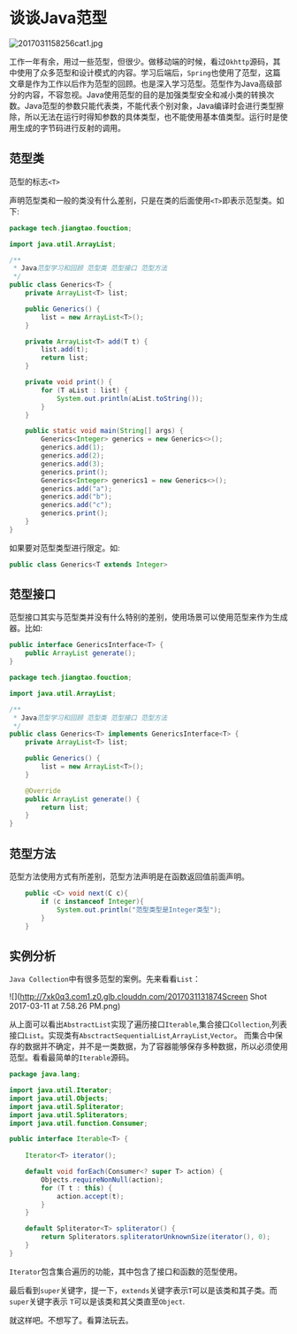 # 谈谈Java范型


![2017031158256cat1.jpg](http://7xk0q3.com1.z0.glb.clouddn.com/2017031158256cat1.jpg)

工作一年有余，用过一些范型，但很少。做移动端的时候，看过`Okhttp`源码，其中使用了众多范型和设计模式的内容。学习后端后，`Spring`也使用了范型，这篇文章是作为工作以后作为范型的回顾。也是深入学习范型。范型作为Java高级部分的内容，不容忽视。Java使用范型的目的是加强类型安全和减小类的转换次数。Java范型的参数只能代表类，不能代表个别对象，Java编译时会进行类型擦除，所以无法在运行时得知参数的具体类型，也不能使用基本值类型。运行时是使用生成的字节码进行反射的调用。 

<!--more-->

## 范型类

范型的标志`<T>`

声明范型类和一般的类没有什么差别，只是在类的后面使用`<T>`即表示范型类。如下:

```java
package tech.jiangtao.fouction;

import java.util.ArrayList;

/**
 * Java范型学习和回顾 范型类 范型接口 范型方法
 */
public class Generics<T> {
    private ArrayList<T> list;

    public Generics() {
        list = new ArrayList<T>();
    }

    private ArrayList<T> add(T t) {
        list.add(t);
        return list;
    }

    private void print() {
        for (T aList : list) {
            System.out.println(aList.toString());
        }
    }

    public static void main(String[] args) {
        Generics<Integer> generics = new Generics<>();
        generics.add(1);
        generics.add(2);
        generics.add(3);
        generics.print();
        Generics<Integer> generics1 = new Generics<>();
      	generics.add("a");
        generics.add("b");
        generics.add("c");
        generics.print();
    }
}

```

如果要对范型类型进行限定。如:

```java
public class Generics<T extends Integer> 
```



## 范型接口

范型接口其实与范型类并没有什么特别的差别，使用场景可以使用范型来作为生成器。比如:

```java
public interface GenericsInterface<T> {
    public ArrayList generate();
}
```

```java
package tech.jiangtao.fouction;

import java.util.ArrayList;

/**
 * Java范型学习和回顾 范型类 范型接口 范型方法
 */
public class Generics<T> implements GenericsInterface<T> {
    private ArrayList<T> list;

    public Generics() {
        list = new ArrayList<T>();
    }

    @Override
    public ArrayList generate() {
        return list;
    }
}

```



## 范型方法

范型方法使用方式有所差别，范型方法声明是在函数返回值前面声明。

```java
    public <C> void next(C c){
        if (c instanceof Integer){
            System.out.println("范型类型是Integer类型");
        }
    }
```

## 实例分析

`Java Collection`中有很多范型的案例。先来看看`List`：

![](http://7xk0q3.com1.z0.glb.clouddn.com/2017031131874Screen Shot 2017-03-11 at 7.58.26 PM.png)

从上面可以看出`AbstractList`实现了遍历接口`Iterable`,集合接口`Collection`,列表接口`List`。实现类有`AbsctractSequentialList`,`ArrayList`,`Vector`。 而集合中保存的数据并不确定，并不是一类数据，为了容器能够保存多种数据，所以必须使用范型。看看最简单的`Iterable`源码。

```java
package java.lang;

import java.util.Iterator;
import java.util.Objects;
import java.util.Spliterator;
import java.util.Spliterators;
import java.util.function.Consumer;

public interface Iterable<T> {
    
    Iterator<T> iterator();

    default void forEach(Consumer<? super T> action) {
        Objects.requireNonNull(action);
        for (T t : this) {
            action.accept(t);
        }
    }

    default Spliterator<T> spliterator() {
        return Spliterators.spliteratorUnknownSize(iterator(), 0);
    }
}

```

`Iterator`包含集合遍历的功能，其中包含了接口和函数的范型使用。

最后看到`super`关键字，提一下，`extends`关键字表示`T`可以是该类和其子类。而`super`关键字表示 `T`可以是该类和其父类直至`Object`.

就这样吧。不想写了。看算法玩去。